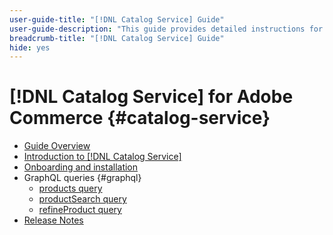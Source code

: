```yaml
---
user-guide-title: "[!DNL Catalog Service] Guide"
user-guide-description: "This guide provides detailed instructions for using [!DNL Catalog Service] for Adobe Commerce."
breadcrumb-title: "[!DNL Catalog Service] Guide"
hide: yes
---
```

# [!DNL Catalog Service] for Adobe Commerce {#catalog-service}

- [Guide Overview](guide-overview.md)
- [Introduction to [!DNL Catalog Service]](overview.md)
- [Onboarding and installation](installation.md)
- GraphQL queries {#graphql}
    - [products query](https://devdocs.magento.com/catalog-service/products.html)
    - [productSearch query](https://devdocs.magento.com/catalog-service/productsearch.html)
    - [refineProduct query](https://devdocs.magento.com/catalog-service/refine-product.html)
- [Release Notes](release-notes.md)
